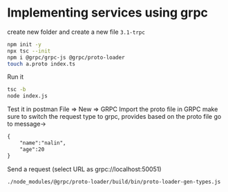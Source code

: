 # Implementing services using grpc

create new folder and create a new file
`3.1-trpc`

```bash
npm init -y
npx tsc --init
npm i @grpc/grpc-js @grpc/proto-loader
touch a.proto index.ts
```

Run it

```bash
tsc -b
node index.js
```

Test it in postman
File ⇒ New ⇒ GRPC
Import the proto file in GRPC
make sure to switch the request type to grpc, provides based on the proto file
go to message->

```txt
{
    "name":"nalin",
    "age":20
}
```

Send a request (select URL as grpc://localhost:50051)

```bash
./node_modules/@grpc/proto-loader/build/bin/proto-loader-gen-types.js  --longs=String --enums=String --defaults --oneofs --grpcLib=@grpc/grpc-js --outDir=generated a.proto
```
